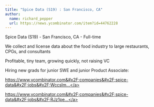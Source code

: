 ```yaml
---
title: "Spice Data (S19) : San Francisco, CA"
author:
  name: richard_pepper
  url: https://news.ycombinator.com/item?id=44762228
---
```

Spice Data (S19) - San Francisco, CA - Full-time

We collect and license data about the food industry to large restaurants, CPGs, and consultants

Profitable, tiny team, growing quickly, not raising VC

Hiring new grads for junior SWE and junior Product Associate:

<a href="https:&#x2F;&#x2F;www.ycombinator.com&#x2F;companies&#x2F;spice-data&#x2F;jobs&#x2F;WccsImv-junior-software-engineer-backend-new-grad">https:&#x2F;&#x2F;www.ycombinator.com&#x2F;companies&#x2F;spice-data&#x2F;jobs&#x2F;WccsIm...</a>

<a href="https:&#x2F;&#x2F;www.ycombinator.com&#x2F;companies&#x2F;spice-data&#x2F;jobs&#x2F;RJz1peY-product-associate-new-grad">https:&#x2F;&#x2F;www.ycombinator.com&#x2F;companies&#x2F;spice-data&#x2F;jobs&#x2F;RJz1pe...</a>
<JobApplication />
